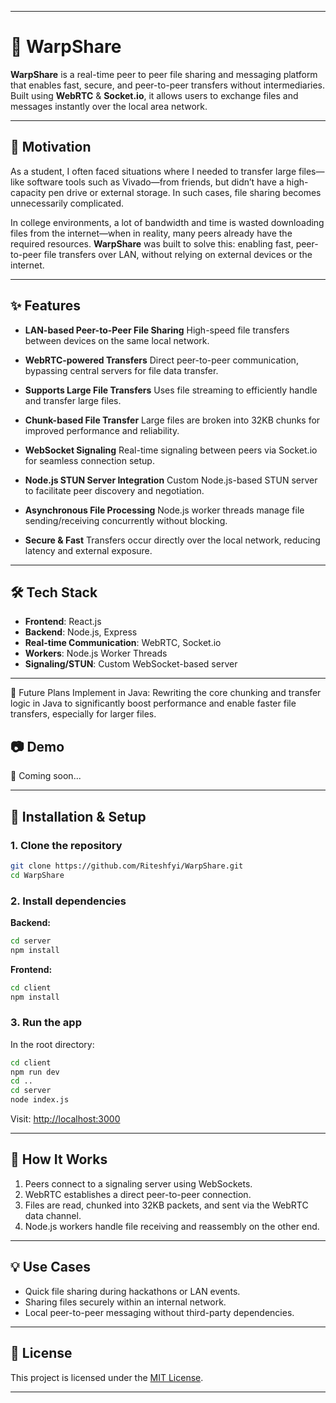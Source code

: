 
---

# 🚀 WarpShare

**WarpShare** is a real-time peer to peer file sharing and messaging platform that enables fast, secure, and peer-to-peer transfers without intermediaries. Built using **WebRTC** & **Socket.io**, it allows users to exchange files and messages instantly over the local area network.

---

## 💭 Motivation

As a student, I often faced situations where I needed to transfer large files—like software tools such as Vivado—from friends, but didn’t have a high-capacity pen drive or external storage. In such cases, file sharing becomes unnecessarily complicated.

In college environments, a lot of bandwidth and time is wasted downloading files from the internet—when in reality, many peers already have the required resources. **WarpShare** was built to solve this: enabling fast, peer-to-peer file transfers over LAN, without relying on external devices or the internet.

---

## ✨ Features

* **LAN-based Peer-to-Peer File Sharing**
  High-speed file transfers between devices on the same local network.

* **WebRTC-powered Transfers**
  Direct peer-to-peer communication, bypassing central servers for file data transfer.
  
* **Supports Large File Transfers**
 Uses file streaming to efficiently handle and transfer large files.

* **Chunk-based File Transfer**
  Large files are broken into 32KB chunks for improved performance and reliability.

* **WebSocket Signaling**
  Real-time signaling between peers via Socket.io for seamless connection setup.

* **Node.js STUN Server Integration**
  Custom Node.js-based STUN server to facilitate peer discovery and negotiation.

* **Asynchronous File Processing**
  Node.js worker threads manage file sending/receiving concurrently without blocking.

* **Secure & Fast**
  Transfers occur directly over the local network, reducing latency and external exposure.

---

## 🛠️ Tech Stack

* **Frontend**: React.js
* **Backend**: Node.js, Express
* **Real-time Communication**: WebRTC, Socket.io
* **Workers**: Node.js Worker Threads
* **Signaling/STUN**: Custom WebSocket-based server

---

🔮 Future Plans
Implement in Java: Rewriting the core chunking and transfer logic in Java to significantly boost performance and enable faster file transfers, especially for larger files.


## 📷 Demo

🚧 Coming soon...

---

## 🔧 Installation & Setup

### 1. Clone the repository

```bash
git clone https://github.com/Riteshfyi/WarpShare.git
cd WarpShare
```

### 2. Install dependencies

**Backend:**

```bash
cd server
npm install
```

**Frontend:**

```bash
cd client
npm install
```

### 3. Run the app

In the root directory:

```bash
cd client
npm run dev
cd ..
cd server
node index.js
```

Visit: [http://localhost:3000](http://localhost:3000)

---

## 📡 How It Works

1. Peers connect to a signaling server using WebSockets.
2. WebRTC establishes a direct peer-to-peer connection.
3. Files are read, chunked into 32KB packets, and sent via the WebRTC data channel.
4. Node.js workers handle file receiving and reassembly on the other end.

---

## 💡 Use Cases

* Quick file sharing during hackathons or LAN events.
* Sharing files securely within an internal network.
* Local peer-to-peer messaging without third-party dependencies.

---

## 📄 License

This project is licensed under the [MIT License](LICENSE).

---

